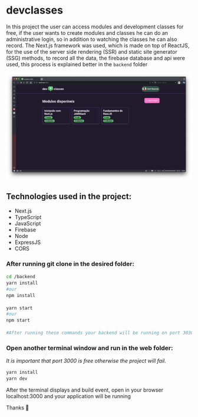 # devclasses
In this project the user can access modules and development classes for free, if the user wants to create modules and classes he can do an administrative login, so in addition to watching the classes he can also record.
The Next.js framework was used, which is made on top of ReactJS, for the use of the server side rendering (SSR) and static site generator (SSG) methods, to record all the data, the firebase database and api were used, this process is explained better in the `backend` folder

<p align="center">
  <img alt="Preview" src="https://raw.githubusercontent.com/DAVI-REZENDE/devclasses/master/assets/preview-home.png" />
</p>

## Technologies used in the project:

- Next.js
- TypeScript
- JavaScript
- Firebase
- Node
- ExpressJS
- CORS

### After running git clone in the desired folder:

```bash
cd /backend
yarn install
#our
npm install

yarn start
#our
npm start

#After running these commands your backend will be running on port 3030

```

### Open another terminal window and run in the web folder:
_It is important that port 3000 is free otherwise the project will fail._

```bash
yarn install
yarn dev
```

After the terminal displays and build event, open in your browser localhost:3000 and your application will be running

Thanks 👋